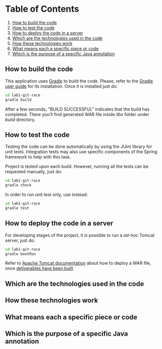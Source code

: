 # Table of Contents

1. [How to build the code](#how-to-build-the-code)
2. [How to test the code](#how-to-test-the-code)
3. [How to deploy the code in a server](#how-to-deploy-the-code-in-a-server)
4. [Which are the technologies used in the code](#which-are-the-technologies-used-in-the-code)
5. [How these technologies work](#how-these-technologies-work)
6. [What means each a specific piece or code](#what-means-each-a-specific-piece-or-code)
7. [Which is the purpose of a specific Java annotation](#which-is-the-purpose-of-a-specific-java-annotation)

## How to build the code

This application uses [Gradle](http://gradle.org) to build the code. Please, refer to the [Gradle user guide](https://docs.gradle.org/current/userguide/installation.html) for its installation. Once it is installed just do:

```bash
cd lab1-git-race
gradle build
```

After a few seconds, "BUILD SUCCESSFUL" indicates that the build has completed. There you’ll find generated WAR file inside *libs* folder under *build* directory.

## How to test the code

Testing the code can be done automatically by using the JUint library for unit tests. Integration tests may also use specific components of the Spring framework to help with this task.

Project is tested upon each build. However, running all the tests can be requested manually, just do:

```bash
cd lab1-git-race
gradle check
```

In order to run unit test only, use instead:

```bash
cd lab1-git-race
gradle test
```

## How to deploy the code in a server

For developing stages of the project, it is possible to run a *ad-hoc* Tomcat server, just do:

```bash
cd lab1-git-race
gradle bootRun
```
Refer to [Apache Tomcat documentation](https://tomcat.apache.org/tomcat-8.0-doc/deployer-howto.html) about how to deploy a WAR file, once [deliverables have been built](#how-to-build-the-code).

## Which are the technologies used in the code

## How these technologies work

## What means each a specific piece or code

## Which is the purpose of a specific Java annotation


